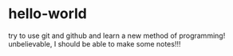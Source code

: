 # hello-world
try to use git and github and learn a new method of programming!
unbelievable, I should be able to make some notes!!!
